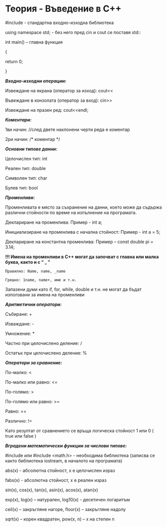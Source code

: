 # Теория - Въведение в С++

#include <iostream> - стандартна входно-изходна библиотека

using namespace std; - без него пред cin и cout се поставя std::

int main() – главна функция

{

   return 0;
  
}


***Входно-изходни операции:***

Извеждане на екрана (оператор за изход): cout<<

Въвеждане в конзолата (оператор за вход): cin>>

Извеждане на празен ред: cout<<endl;


***Коментари:***

1ви начин: //след двете наклонени черти реда е коментар

2ри начин: /* коментар */


***Основни типове данни:***

Целочислен тип: int

Реален тип: double

Символен тип: char

Булев тип: bool


***Променливи:***

Променливата е място за съхранение на данни, което може да съдържа различни стойности по време на изпълнение на програмата.

Деклариране на променлива: Пример - int a;

Инициализиране на променлива с начална стойност: Пример - int a = 5;

Деклариране на константна променлива: Пример – const double pi = 3.14;

**!!! Имена на променливи в C++ могат да започват с главна или малка буква, както и с “ _ ”**

	Правилно: Name, name, _name
  
	Грешно: 1name, name+, име и т.н.
  
Запазени думи като if, for, while, double и т.н. не могат да бъдат използвани за имена на променливи


***Аритметични оператори:***

Събиране: +

Изваждане: -

Умножение: *

Частно при целочислено деление: /

Остатък при целочислено деление: %


***Оператори за сравнение:***

По-малко: <

По-малко или равно: <=

По-голямо: >

По-голямо или равно: >=

Равно: ==

Различно: !=

Като резултат от сравнението се връща логическа стойност 1 или 0 ( true или false )


***Вградени математически функции за числови типове:***

#include <cmath> или #include <math.h>  - необходима библиотека (записва се както библиотека iostream, в началото на програмата)

abs(x)  - абсолютна стойност, x е целочислен израз

fabs(x) - абсoлютна стойност, x е реален израз

sin(x), cos(x), tan(x), asin(x), acos(x), atan(x)

exp(x), log(x) – натурален, log10(x) - десетичен логаритъм

ceil(x) – закръгляне нагоре, floor(x) – закръгляне надолу

sqrt(x) – корен квадратен, pow(x, n) – х на степен n

